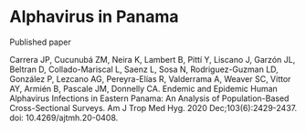 # Alphavirus in Panama

Published paper

Carrera JP, Cucunubá ZM, Neira K, Lambert B, Pittí Y, Liscano J, Garzón JL, Beltran D, Collado-Mariscal L, Saenz L, Sosa N, Rodriguez-Guzman LD, González P, Lezcano AG, Pereyra-Elías R, Valderrama A, Weaver SC, Vittor AY, Armién B, Pascale JM, Donnelly CA. Endemic and Epidemic Human Alphavirus Infections in Eastern Panama: An Analysis of Population-Based Cross-Sectional Surveys. Am J Trop Med Hyg. 2020 Dec;103(6):2429-2437. doi: 10.4269/ajtmh.20-0408. 


